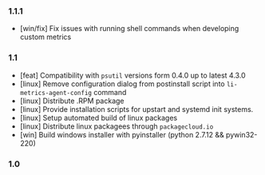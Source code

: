 ### 1.1.1
- [win/fix] Fix issues with running shell commands when developing custom metrics

### 1.1
- [feat]  Compatibility with `psutil` versions form 0.4.0 up to latest 4.3.0
- [linux] Remove configuration dialog from postinstall script into `li-metrics-agent-config` command
- [linux] Distribute .RPM package
- [linux] Provide installation scripts for upstart and systemd init systems.
- [linux] Setup automated build of linux packages
- [linux] Distribute linux packagees through `packagecloud.io`
- [win]   Build windows installer with pyinstaller (python 2.7.12 && pywin32-220)

### 1.0